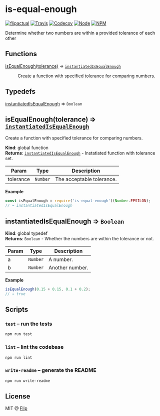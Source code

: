 # is-equal-enough

[![flipactual](https://img.shields.io/badge/😋-flipactual-218AC7.svg?style=flat-square)](https://www.flipactual.com/)
[![Travis](https://img.shields.io/travis/flipactual/is-equal-enough.svg?style=flat-square)](https://travis-ci.org/flipactual/is-equal-enough/)
[![Codecov](https://img.shields.io/codecov/c/github/flipactual/fuzzy-proxy.svg?style=flat-square)](https://codecov.io/gh/flipactual/fuzzy-proxy/)
[![Node](https://img.shields.io/node/v/is-equal-enough.svg?style=flat-square)](http://npmjs.com/package/is-equal-enough)
[![NPM](https://img.shields.io/npm/v/is-equal-enough.svg?style=flat-square)](http://npmjs.com/package/is-equal-enough)

Determine whether two numbers are within a provided tolerance of each other

## Functions

<dl>
<dt><a href="#isEqualEnough">isEqualEnough(tolerance)</a> ⇒ <code><a href="#instantiatedIsEqualEnough">instantiatedIsEqualEnough</a></code></dt>
<dd><p>Create a function with specified tolerance for comparing numbers.</p>
</dd>
</dl>

## Typedefs

<dl>
<dt><a href="#instantiatedIsEqualEnough">instantiatedIsEqualEnough</a> ⇒ <code>Boolean</code></dt>
<dd></dd>
</dl>

<a name="isEqualEnough"></a>

## isEqualEnough(tolerance) ⇒ <code>[instantiatedIsEqualEnough](#instantiatedIsEqualEnough)</code>
Create a function with specified tolerance for comparing numbers.

**Kind**: global function  
**Returns**: <code>[instantiatedIsEqualEnough](#instantiatedIsEqualEnough)</code> - Instatiated function with tolerance set.  

| Param | Type | Description |
| --- | --- | --- |
| tolerance | <code>Number</code> | The acceptable tolerance. |

**Example**  
```js
const isEqualEnough = require('is-equal-enough')(Number.EPSILON);
// → instantiatedIsEqualEnough
```
<a name="instantiatedIsEqualEnough"></a>

## instantiatedIsEqualEnough ⇒ <code>Boolean</code>
**Kind**: global typedef  
**Returns**: <code>Boolean</code> - Whether the numbers are within the tolerance or not.  

| Param | Type | Description |
| --- | --- | --- |
| a | <code>Number</code> | A number. |
| b | <code>Number</code> | Another number. |

**Example**  
```js
isEqualEnough(0.15 + 0.15, 0.1 + 0.2);
// → true
```

## Scripts

### `test` – run the tests

```sh
npm run test
```

### `lint` – lint the codebase

```sh
npm run lint
```

### `write-readme` – generate the README

```sh
npm run write-readme
```

## License

MIT @ [Flip](https://github.com/flipactual)
